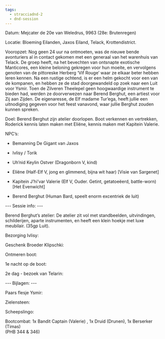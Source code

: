 ```yaml
---
tags:
  - stracciadnd-2
  - dnd-session
---
```

Datum: Mejcater de 20e van Weledrus, 9963 (28e: Brutenregen)

Locatie: Bloeming Eilanden, Jaxos Eiland, Telack, Krottendistrict.

Vooropzet: Nog geen 24 uur na ontmoeten, was de nieuwe bende avonturiers al in contact gekomen met een generaal van het warenhuis van Telack. De groep heeft, na het bevechten van ontsnapte exotische Manticores, een kleine beloning gekregen voor hun moeite, en vervolgens genoten van de pittoreske Herberg ‘Vif Rouge’ waar ze elkaar beter hebben leren kennen. Na een rustige ochtend, is er een helm gekocht voor een van de kompanen, en hebben ze de stad doorgewandeld op zoek naar een Luit voor Ysmir. Toen de Zilveren Theelepel geen hoogwaardige instrument te bieden had, werden ze doorverwezen naar Berend Berghut, een artiest voor Zij aan Zijden. De eigenaresse, de Elf madame Tur’ega, heeft jullie een uitnodiging gegeven voor het feest vanavond, waar jullie Berghut zouden kunnen spreken.

Doel: Berend Berghut zijn atelier doorlopen. Boot verkennen en vertrekken, Roderick kennis laten maken met Eliëne, kennis maken met Kapitein Valerie.

NPC’s: 

- Bemanning De Gigant van Jaxos
    
- Ivlisy / Torik
    
- Uh’nid Keylin Ostver (Dragonborn V, kind)
    
- Eliëne (Half-Elf V, jong en glimmend, bijna wit haar) [Visie van Sargenet]
    
- Kapitein J’hi’var Valerie (Elf V, Ouder. Getint, getatoeëerd, battle-worn)[Het Evenwicht]
    
- Berend Berghut (Human Bard, speelt enorm excentriek de luit)
    

  

--- Sessie info: ---

Berend Berghut’s atelier: De atelier zit vol met standbeelden, uitvindingen, schilderijen, aparte instrumenten, en heeft een klein hoekje met luxe meubilair. (35gp Luit).

  

Bezorging Ivlisy:

  

Geschenk Broeder Klipschki:

  

Ontmeren boot:

  

1e nacht op de boot:

  

2e dag - bezoek van Telarin:

  

--- Bijlagen: ---

Paars flesje Ysmir: 

  

Zielensteen: 

  

Scheepslingo:

  

Bootcombat: 1x Bandit Captain (Valerie) , 1x Druid (Drunen), 1x Berserker (Timas)  
(PHB 344 & 346)